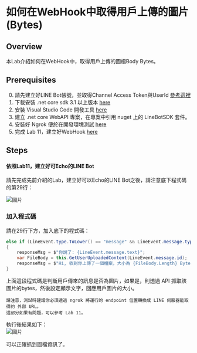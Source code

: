 如何在WebHook中取得用戶上傳的圖片(Bytes)
===
## Overview

本Lab介紹如何在WebHook中，取得用戶上傳的圖檔Body Bytes。

## Prerequisites
0. 請先建立好LINE Bot帳號，並取得Channel Access Token與UserId [參考這裡](https://github.com/isdaviddong/HOL-LineBotSDK/blob/master/00.%20%E5%A6%82%E4%BD%95%E7%94%B3%E8%AB%8BLINE%20Bot.md)
1. 下載安裝 .net core sdk 3.1 以上版本 [here](https://dotnet.microsoft.com/download)
2. 安裝 Visual Studio Code 開發工具 [here](https://code.visualstudio.com/download)
3. 建立 .net core WebAPI 專案，在專案中引用 nuget 上的 LineBotSDK 套件。
4. 安裝好 Ngrok 便於在開發環境測試 [here](https://ngrok.com/)  
5. 完成 Lab 11，建立好WebHook [here](https://github.com/isdaviddong/HOL-LineBotSDK/blob/master/webhook/Lab%2011%20:%20%E5%A6%82%E4%BD%95%E5%BB%BA%E7%AB%8B%E5%8F%AFEcho%E7%9A%84%20LINE%20Bot.md)

## Steps

#### 依照Lab11，建立好可Echo的LINE Bot
請先完成先前介紹的Lab，建立好可以Echo的LINE Bot之後，請注意底下程式碼的第29行：  

![圖片](https://i.imgur.com/6CdIByx.png)

### 加入程式碼
請在29行下方，加入底下的程式碼：
```csharp
else if (LineEvent.type.ToLower() == "message" && LineEvent.message.type == "image")
{
    responseMsg = $"你說了: {LineEvent.message.text}";
    var FileBody = this.GetUserUploadedContent(LineEvent.message.id);
    responseMsg = $"Hi, 收到你上傳了一個檔案，大小為 {FileBody.Length} Bytes";
}
```
上面這段程式碼是判斷用戶傳來的訊息是否為圖片，如果是，則透過 API 抓取該圖片的bytes，然後設定顯示文字，回應用戶圖片的大小。
```dos
請注意，測試時建議你必須透過 ngrok 將運行的 endpoint 位置轉換成 LINE 伺服器能取得的 外部 URL。
這部分如果有問題，可以參考 Lab 11。
```
執行後結果如下：  
![圖片](https://i.imgur.com/JHL5WA2.png)

可以正確抓到圖檔資訊了。

